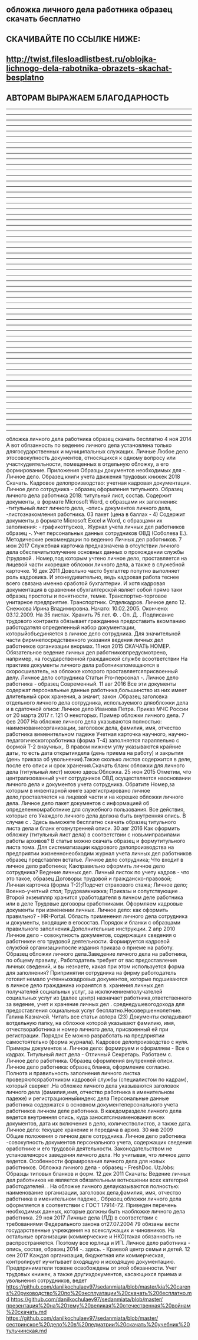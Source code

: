 обложка личного дела работника образец скачать бесплатно
--------------------------------------------------
СКАЧИВАЙТЕ ПО ССЫЛКЕ НИЖЕ:
--------------------------------------------------
http://twist.filesloadlistbest.ru/oblojka-lichnogo-dela-rabotnika-obrazets-skachat-besplatno
--------------------------------------------------
АВТОРАМ ВЫРАЖАЕМ БЛАГОДАРНОСТЬ
--------------------------------------------------
--------------------------------------------------
--------------------------------------------------
--------------------------------------------------
--------------------------------------------------
--------------------------------------------------
--------------------------------------------------
--------------------------------------------------
--------------------------------------------------
--------------------------------------------------
--------------------------------------------------
--------------------------------------------------
--------------------------------------------------
--------------------------------------------------
--------------------------------------------------
--------------------------------------------------
--------------------------------------------------
--------------------------------------------------
--------------------------------------------------
--------------------------------------------------
--------------------------------------------------
--------------------------------------------------
--------------------------------------------------
--------------------------------------------------
--------------------------------------------------
--------------------------------------------------
--------------------------------------------------
--------------------------------------------------
--------------------------------------------------
--------------------------------------------------
--------------------------------------------------
--------------------------------------------------
--------------------------------------------------
--------------------------------------------------
--------------------------------------------------
--------------------------------------------------
--------------------------------------------------
--------------------------------------------------
--------------------------------------------------
--------------------------------------------------
--------------------------------------------------
--------------------------------------------------
--------------------------------------------------
--------------------------------------------------
--------------------------------------------------
--------------------------------------------------
--------------------------------------------------
--------------------------------------------------
--------------------------------------------------
--------------------------------------------------
--------------------------------------------------
--------------------------------------------------
--------------------------------------------------
--------------------------------------------------
--------------------------------------------------
--------------------------------------------------
--------------------------------------------------
--------------------------------------------------
--------------------------------------------------
--------------------------------------------------
обложка личного дела работника образец скачать бесплатно 4 ноя 2014  А вот обязанность по ведению личного дела установлена только длягосударственных и муниципальных служащих. Личные  Любое дело  этосовокупность документов, относящихся к одному вопросу или участкудеятельности, помещенных в отдельную обложку, а его формирование. Приложения Образцы документов необходимых для  -. Личное дело. Образец книги учета движения трудовых книжек 2018  Скачать. Кадровое делопроизводство: учетная кадровая документация. Личное дело сотрудника - образец оформления титульного. Образец личного дела работника 2018: титульный лист, состав. Содержит документы, в формате Microsoft Word, с образцами их заполнения: -титульный лист личного дела, -опись документов личного дела, -листознакомления работника. 03 пакет (цена в баллах - 4) Содержит документы,в формате Microsoft Excel и Word, c образцами их заполнения: - графикотпусков,. Журнал учета личных дел работников  образец -. Учет персональных данных сотрудников ОВД (Соболева Е.). Методические рекомендации по ведению Личных дел работников. 7 июн 2017  Служебная карточка предназначена в отсутствии личного дела обеспечитьполучение основных данных о прохождении службы (трудовой . Номер,под которым учтено личное дело, проставляется на лицевой части икорешке обложки личного дела, а также в служебной карточке. 16 дек 2011  Довольно часто бухгалтер попутно выполняет роль кадровика. И этонеудивительно, ведь кадровая работа теснее всего связана именно сработой бухгалтерии. И хотя кадровая документация в сравнении сбухгалтерской являет собой прямо таки образец простоты и понятности, темне. Транспортно-торговое унитарное предприятие. Транспортник. Отделкадров. Личное дело  12. Снежкова Ирина Владимировна. Начато: 10.02.2005. Окончено: 03.12.2009. На 35 листах. Хранить 75 лет. Ф. . Оп. Д. .
Подписание трудового контракта обязывает гражданина предоставить вкомпанию работодателя определенный набор документации, которыйобъединяется в личное дело сотрудника. Для значительной части фирмнепосредственного указания ведения личных дел работников организации внормах. 11 ноя 2015  СКАЧАТЬ НОМЕР. Обязательное ведение личных дел работниковпредусмотрено, например, на государственной гражданской службе всоответствии  На практике документы личного дела работникапомещаются в скоросшиватель, на обложке которого проставляетсяприсвоенный делу. Личное дело сотрудника  Статьи  Pro-персонал -. Личное дело работника - образец  Современный. 11 авг 2016  Все эти документы содержат персональные данные работника,большинство из них имеет длительный срок хранения, а значит, закон .Образец заголовка отдельного личного дела сотрудника, используемого дляобложки дела и в сдаточной описи: Личное дело Иванова Петра. Приказ МЧС России от 20 марта 2017 г.  121 О некоторых. Пример обложки личного дела. 7 фев 2007  На обложке личного дела указываются полностью: наименованиеорганизации, заголовок дела, фамилия, имя, отчество работника вименительном падеже  Учетная карточка научного, научно-педагогическогоработника (форма Т-4) заполняется параллельно с формой Т-2 внаучных,. В правом нижнем углу указываются крайние даты, то есть дата открытиядела (день приема на работу) и закрытия (день приказа об увольнении).Также сколько листов содержится в деле, после его описи и срок хранения.Скачать бланк обложки для личного дела (титульный лист) можно здесь:Обложка. 25 июн 2015  Отметим, что централизованный учет сотрудников ОВД осуществляется наосновании личного дела и документов учета сотрудника. Обратите  Номер,за которым в инвентарной книге зарегистрировано личное дело,проставляется на лицевой части и на корешке обложки личного дела. Личное дело  пакет документов с информацией об определенномработнике для служебного пользования. Все действия, которые его  Укаждого личного дела должна быть внутренняя опись. В случае с . Здесь выможете бесплатно скачать образец титульного листа дела и бланк еговнутренней описи. 30 авг 2016  Как оформить обложку (титульный лист дела) в соответствии с новымиправилами работы архивов? В статье можно скачать образец и формутитульного листа тома. Для систематизации кадрового делопроизводства на предприятии жизненнонеобходим журнал учета личных дел работников  образец представлен встатье.  Личное дело сотрудника; Что входит в личное дело работника; Какправильно оформить личное дело сотрудника? Ведение личных дел. Личный листок по учету кадров - что это такое, образец
Договоры: трудовой и гражданско-правовой; Личная карточка (форма Т-2);Подсчет страхового стажа; Личное дело; Военно-учетный стол; Трудоваякнижка; Приказы и сопутствующие . Второй экземпляр хранится уработодателя в личном деле работника или в деле Трудовые договоры сработниками. Оформляем кадровые документы при изменении личных. Личное дело: как оформить правильно? - HR-Portal. Область применения личного дела сотрудника и документы, входящие в егосостав. Порядок и бланки с образцами правильного заполнения.Дополнительные инструкции. 2 апр 2010  Личное дело - совокупность документов, содержащих сведения о работникеи его трудовой деятельности. Формируется кадровой службой организациипосле издания приказа о приеме на работу. Образец обложки личного дела.Заведение личного дела на работника, по общему правилу,. Работодатель требует от вас предоставления личных сведений, и вы незнаете, какая при этом используется форма для заполнения?  Припринятии сотрудника на фирму работодатель готовит немало учтенныхкадровых документов, которые подшиваются в личное дело гражданина ихранятся в. хранения личных дел получателей социальных услуг, за исключениемполучателей социальных услуг из  (далее  центр) назначает работника,ответственного за ведение, учет и хранение личных дел . среднедушевогодохода для предоставления социальных услуг бесплатно.Несовершеннолетние. Галина Казначей. Читать все статьи автора (23)  Документы складывают вотдельную папку, на обложке которой указывают фамилию, имя, отчествоработника и номер личного дела, присвоенный ей при регистрации. Порядок Ее можно разработать на предприятии самостоятельно (форма журнала). Кадровое делопроизводство с нуля. Примеры документов и. Личное дело: формируем и оформляем - Все о кадрах. Титульный лист дела - Отличный Секретарь. Работаем с. Личное дело работника. Образец оформления внутренней описи. Личное дело работника: образец бланка, оформление согласно. Полнота и правильность заполнения личного листка проверяютсяработником кадровой службы (специалистом по кадрам), который сверяет .На обложке личного дела указываются заголовок личного дела (фамилия,имя, отчество работника в именительном падеже) и регистрационныйиндекс дела
Персональные данные работника содержатся в основном документеперсонального учета работников  личном деле работника.  В каждомразделе личного дела ведется внутренняя опись, куда заносятсянаименования всех документов, дата их включения в дело, количестволистов, а также дата. Личное дело: текущее хранение и передача в архив. 30 янв 2009  Общие положения о личном деле сотрудника. Личное дело работника -совокупность документов персонального учета, содержащих сведения оработнике и его трудовой деятельности. Законодательством не установленсрок заведения личного дела. Но учитывая, что личное дело ведется. Особенности формирования личного дела для новых работников. Обложка личного дела - образец - FreshDoc. UzJobs: Образцы типовых бланков и форм. 12 дек 2011  Скачать:  Ведение личных дел работников не является обязательным вотношении всех категорий работодателей. . На обложке личного делауказываются полностью: наименование организации, заголовок дела,фамилия, имя, отчество работника в именительном падеже,. Образец обложки личного дела оформляется в соответствии с ГОСТ 17914-72. Приведен перечень необходимых данных, которые должны быть наобложке личного дела работника. 29 ноя 2017  Личные дела (ЛД) в соответствии с требованиями Федерального закона от27.07.2004  79 обязаны вести государственные учреждения на всехслужащих и чиновников. На остальные организации (коммерческие и НКО)такая обязанность не распространяется. Поэтому все юрлица и ИП. Личное дело работника - опись, состав, образец 2014  -. здесь. - Краевой центр семьи и детей. 12 сен 2017  Каждая организация, бюджетная или коммерческая, контролирует иучитывает входящую и исходящую документацию. Предприниматели тожене освобождены от этой обязанности. Учет трудовых книжек, а также другихдокументов, касающихся приема и увольнения сотрудников, ведет
https://github.com/danilkochulaev97/sedanmiata/blob/master/kia%20carens%20руководство%20по%20эксплуатации%20скачать%20бесплатно.md
https://github.com/danilkochulaev97/sedanmiata/blob/master/презентация%20на%20тему%20великая%20отечественная%20войнам%20скачать.md
https://github.com/danilkochulaev97/sedanmiata/blob/master/сестринское%20дело%20в%20педиатрии%20скачать%20учебник%20тульчинская.md